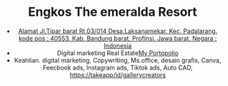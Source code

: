  <!DOCTYPE html>
<html lang="id">
<head>
    <meta charset="UTF-8">
    <meta name="viewport" content="width=device-width, initial-scale=1.0">
    <title>Portofolio Saya</title>
    <link rel="stylesheet" href="styles.css">
</head>
<body>
    <header>
        <h1>Engkos The emeralda Resort</h1>
        <nav>
            <ul>
                <li><a href="#about">Alamat Jl.Tipar barat Rt.03/014 Desa.Laksanamekar. Kec. Padalarang. kode pos : 40553. Kab. Bandung barat. Profinsi. Jawa barat. Negara : Indonesia</a></li>
               
 <li>Digital marketing Real Estate<a href="# my portopolio">My Portopolio</a></li><li> Keahlian.
               digital marketing,
                  Copywriting,  Ms.office,   desain grafis,  Canva,   Feecbook ads,   Instagram ads,  Tiktok ads,  Auto CAD,</li><a
               href="#contact">https://takeapp/id/gallerycreators
                   
                  
